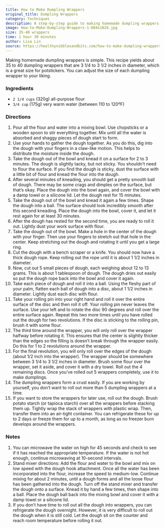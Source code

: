 ```yaml
---
title: How to Make Dumpling Wrappers
original_title: Dumpling Wrappers
category: Techniques
description: A step-by-step guide to making homemade dumpling wrappers. All you need is flour and water. This dumpling wrappers recipe is great for making potstickers or boiled dumplings.
image: How-to-Make-Dumpling-Wrappers-1-684x1024.jpg
size: 35-40 wrappers
time: 1 hour 30 minutes
author: Lisa Lin
source: https://healthynibblesandbits.com/how-to-make-dumpling-wrappers/
---
```


Making homemade dumpling wrappers is simple. This recipe yields about 35 to 40 dumpling wrappers that are 3 1/4 to 3 1/2 inches in diameter, which is a great size for potstickers. You can adjust the size of each dumpling wrapper to your liking.

### Ingredients

* `2 1/4 cups` (320g) all-purpose flour
* `3/4 cup` (175g) very warm water (between 110 to 120ºF)

### Directions

1. Pour all the flour and water into a mixing bowl. Use chopsticks or a wooden spoon to stir everything together. Mix until all the water is absorbed and shaggy pieces of dough start to form.
2. Use your hands to gather the dough together. As you do this, dig into the dough with your fingers in a claw-like motion. This helps to distribute the moisture inside the dough.
3. Take the dough out of the bowl and knead it on a surface for 2 to 3 minutes. The dough is slightly tacky, but not sticky. You shouldn’t need to flour the surface. If you find the dough is sticky, dust the surface with a little bit of flour and knead the flour into the dough.
4. After several minutes of kneading, you should get a pretty smooth ball of dough. There may be some crags and dimples on the surface, but that’s okay. Place the dough into the bowl again, and cover the bowl with a damp towel or a silicone lid. Let the dough rest for 15 minutes.
5. Take the dough out of the bowl and knead it again a few times. Shape the dough into a ball. The surface should look incredibly smooth after this second kneading. Place the dough into the bowl, cover it, and let it rest again for at least 30 minutes.
6. After the dough has rested for the second time, you are ready to roll it out. Lightly dust your work surface with flour.
7. Take the dough out of the bowl. Make a hole in the center of the dough with your finger. Then use your fingers to stretch out that hole in the center. Keep stretching out the dough and rotating it until you get a large ring.
8. Cut the dough with a bench scraper or a knife. You should now have a thick dough rope. Keep rolling out the rope until it is about 1 1/2 inches in diameter.
9. Now, cut out 5 small pieces of dough, each weighing about 12 to 13 grams. This is about 1 tablespoon of dough. The dough dries out easily so put the dough rope back into the bowl and cover it again.
10. Take each piece of dough and roll it into a ball. Using the fleshy part of your palm, flatten each ball of dough into a disc, about 1 1/2 inches in diameter. Lightly dust each disc with flour.
11. Take your rolling pin into your right hand and roll it over the entire surface of the disc and then roll it off. Your rolling pin never leaves the surface. Use your left and to rotate the disc 90 degrees and roll over the entire surface again. Repeat this two more times until you have rolled out the dough for two revolutions. If the disc is sticking to the rolling pin, brush it with some flour.
12. The third time around the wrapper, you will only roll over the wrapper halfway before rotating it. This ensures that the center is slightly thicker than the edges so the filling is doesn’t break through the wrapper easily. Do this for 1 to 2 revolutions around the wrapper.
13. For the final revolution, you will only roll over the edges of the dough (about 1/2 inch into the wrapper). The wrapper should be somewhere between 3 1/4 to 3 1/2 inches in diameter. Brush some flour over the wrapper, set it aside, and cover it with a dry towel. Roll out the 4 remaining discs. Once you’ve rolled out 5 wrappers completely, use it to make dumplings.
14. The dumpling wrappers form a crust easily. If you are working by yourself, you don’t want to roll out more than 5 dumpling wrappers at a time.
15. If you want to store the wrappers for later use, roll out the dough. Brush potato starch (or tapioca starch) over all the wrappers before stacking them up. Tightly wrap the stack of wrappers with plastic wrap. Then, transfer them into an air-tight container. You can refrigerate these for up to 2 days or freeze them for up to a month, as long as no freezer burn develops around the wrappers.

### Notes

1. You can microwave the water on high for 45 seconds and check to see if it has reached the appropriate temperature. If the water is not hot enough, continue microwaving at 10-second intervals.
2. Stand mixer directions: Add the flour and water to the bowl and mix on low speed with the dough hook attachment. Once all the water has been incorporated into the flour, increase the speed to medium-low. Continue mixing for about 2 minutes, until a dough forms and all the loose flour has been gathered into the dough. Turn off the stand mixer and transfer the dough onto a surface. Knead it by hand a few times, then shape into a ball. Place the dough ball back into the mixing bowl and cover it with a damp towel or a silicone lid.
3. If you don’t have time to roll out all the dough into wrappers, you can refrigerate the dough overnight. However, it is very difficult to roll out the dough when it is still cold. Let the dough sit on the counter and reach room temperature before rolling it out.